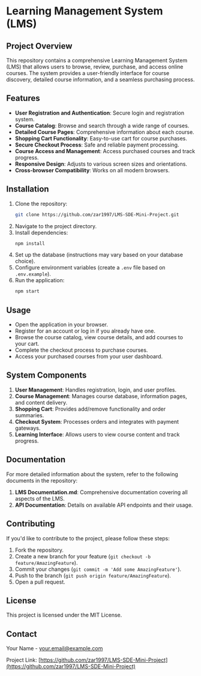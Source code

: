 # Learning Management System (LMS)

## Project Overview
This repository contains a comprehensive Learning Management System (LMS) that allows users to browse, review, purchase, and access online courses. The system provides a user-friendly interface for course discovery, detailed course information, and a seamless purchasing process.

## Features
- **User Registration and Authentication**: Secure login and registration system.
- **Course Catalog**: Browse and search through a wide range of courses.
- **Detailed Course Pages**: Comprehensive information about each course.
- **Shopping Cart Functionality**: Easy-to-use cart for course purchases.
- **Secure Checkout Process**: Safe and reliable payment processing.
- **Course Access and Management**: Access purchased courses and track progress.
- **Responsive Design**: Adjusts to various screen sizes and orientations.
- **Cross-browser Compatibility**: Works on all modern browsers.

## Installation
1. Clone the repository:
    ```bash
    git clone https://github.com/zar1997/LMS-SDE-Mini-Project.git
    ```
2. Navigate to the project directory.
3. Install dependencies:
    ```bash
    npm install
    ```
4. Set up the database (instructions may vary based on your database choice).
5. Configure environment variables (create a `.env` file based on `.env.example`).
6. Run the application:
    ```bash
    npm start
    ```

## Usage
- Open the application in your browser.
- Register for an account or log in if you already have one.
- Browse the course catalog, view course details, and add courses to your cart.
- Complete the checkout process to purchase courses.
- Access your purchased courses from your user dashboard.

## System Components
1. **User Management**: Handles registration, login, and user profiles.
2. **Course Management**: Manages course database, information pages, and content delivery.
3. **Shopping Cart**: Provides add/remove functionality and order summaries.
4. **Checkout System**: Processes orders and integrates with payment gateways.
5. **Learning Interface**: Allows users to view course content and track progress.

## Documentation
For more detailed information about the system, refer to the following documents in the repository:
1. **LMS Documentation.md**: Comprehensive documentation covering all aspects of the LMS.
2. **API Documentation**: Details on available API endpoints and their usage.

## Contributing
If you'd like to contribute to the project, please follow these steps:
1. Fork the repository.
2. Create a new branch for your feature (`git checkout -b feature/AmazingFeature`).
3. Commit your changes (`git commit -m 'Add some AmazingFeature'`).
4. Push to the branch (`git push origin feature/AmazingFeature`).
5. Open a pull request.

## License
This project is licensed under the MIT License.

## Contact
Your Name - your.email@example.com

Project Link: [https://github.com/zar1997/LMS-SDE-Mini-Project](https://github.com/zar1997/LMS-SDE-Mini-Project)
